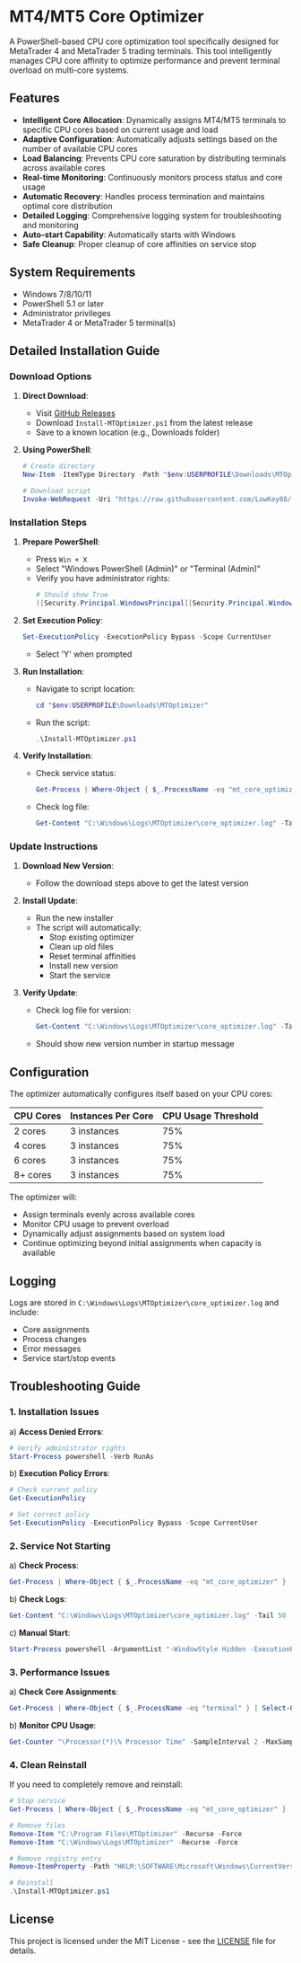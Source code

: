 # MT4/MT5 Core Optimizer

A PowerShell-based CPU core optimization tool specifically designed for MetaTrader 4 and MetaTrader 5 trading terminals. This tool intelligently manages CPU core affinity to optimize performance and prevent terminal overload on multi-core systems.

## Features

- **Intelligent Core Allocation**: Dynamically assigns MT4/MT5 terminals to specific CPU cores based on current usage and load
- **Adaptive Configuration**: Automatically adjusts settings based on the number of available CPU cores
- **Load Balancing**: Prevents CPU core saturation by distributing terminals across available cores
- **Real-time Monitoring**: Continuously monitors process status and core usage
- **Automatic Recovery**: Handles process termination and maintains optimal core distribution
- **Detailed Logging**: Comprehensive logging system for troubleshooting and monitoring
- **Auto-start Capability**: Automatically starts with Windows
- **Safe Cleanup**: Proper cleanup of core affinities on service stop

## System Requirements

- Windows 7/8/10/11
- PowerShell 5.1 or later
- Administrator privileges
- MetaTrader 4 or MetaTrader 5 terminal(s)

## Detailed Installation Guide

### Download Options

1. **Direct Download**:
   - Visit [GitHub Releases](https://github.com/LowKey88/mtoptimizer/releases)
   - Download `Install-MTOptimizer.ps1` from the latest release
   - Save to a known location (e.g., Downloads folder)

2. **Using PowerShell**:
   ```powershell
   # Create directory
   New-Item -ItemType Directory -Path "$env:USERPROFILE\Downloads\MTOptimizer" -Force
   
   # Download script
   Invoke-WebRequest -Uri "https://raw.githubusercontent.com/LowKey88/mtoptimizer/main/Install-MTOptimizer.ps1" -OutFile "$env:USERPROFILE\Downloads\MTOptimizer\Install-MTOptimizer.ps1"
   ```

### Installation Steps

1. **Prepare PowerShell**:
   - Press `Win + X`
   - Select "Windows PowerShell (Admin)" or "Terminal (Admin)"
   - Verify you have administrator rights:
     ```powershell
     # Should show True
     ([Security.Principal.WindowsPrincipal][Security.Principal.WindowsIdentity]::GetCurrent()).IsInRole([Security.Principal.WindowsBuiltInRole] "Administrator")
     ```

2. **Set Execution Policy**:
   ```powershell
   Set-ExecutionPolicy -ExecutionPolicy Bypass -Scope CurrentUser
   ```
   - Select 'Y' when prompted

3. **Run Installation**:
   - Navigate to script location:
     ```powershell
     cd "$env:USERPROFILE\Downloads\MTOptimizer"
     ```
   - Run the script:
     ```powershell
     .\Install-MTOptimizer.ps1
     ```

4. **Verify Installation**:
   - Check service status:
     ```powershell
     Get-Process | Where-Object { $_.ProcessName -eq "mt_core_optimizer" }
     ```
   - Check log file:
     ```powershell
     Get-Content "C:\Windows\Logs\MTOptimizer\core_optimizer.log" -Tail 10
     ```

### Update Instructions

1. **Download New Version**:
   - Follow the download steps above to get the latest version

2. **Install Update**:
   - Run the new installer
   - The script will automatically:
     * Stop existing optimizer
     * Clean up old files
     * Reset terminal affinities
     * Install new version
     * Start the service

3. **Verify Update**:
   - Check log file for version:
     ```powershell
     Get-Content "C:\Windows\Logs\MTOptimizer\core_optimizer.log" -Tail 20
     ```
   - Should show new version number in startup message

## Configuration

The optimizer automatically configures itself based on your CPU cores:

| CPU Cores | Instances Per Core | CPU Usage Threshold |
|-----------|-------------------|-------------------|
| 2 cores   | 3 instances      | 75%              |
| 4 cores   | 3 instances      | 75%              |
| 6 cores   | 3 instances      | 75%              |
| 8+ cores  | 3 instances      | 75%              |

The optimizer will:
- Assign terminals evenly across available cores
- Monitor CPU usage to prevent overload
- Dynamically adjust assignments based on system load
- Continue optimizing beyond initial assignments when capacity is available

## Logging

Logs are stored in `C:\Windows\Logs\MTOptimizer\core_optimizer.log` and include:
- Core assignments
- Process changes
- Error messages
- Service start/stop events

## Troubleshooting Guide

### 1. Installation Issues

a) **Access Denied Errors**:
   ```powershell
   # Verify administrator rights
   Start-Process powershell -Verb RunAs
   ```

b) **Execution Policy Errors**:
   ```powershell
   # Check current policy
   Get-ExecutionPolicy
   
   # Set correct policy
   Set-ExecutionPolicy -ExecutionPolicy Bypass -Scope CurrentUser
   ```

### 2. Service Not Starting

a) **Check Process**:
   ```powershell
   Get-Process | Where-Object { $_.ProcessName -eq "mt_core_optimizer" }
   ```

b) **Check Logs**:
   ```powershell
   Get-Content "C:\Windows\Logs\MTOptimizer\core_optimizer.log" -Tail 50
   ```

c) **Manual Start**:
   ```powershell
   Start-Process powershell -ArgumentList "-WindowStyle Hidden -ExecutionPolicy Bypass -File 'C:\Program Files\MTOptimizer\system\mt_core_optimizer.ps1'" -WindowStyle Hidden
   ```

### 3. Performance Issues

a) **Check Core Assignments**:
   ```powershell
   Get-Process | Where-Object { $_.ProcessName -eq "terminal" } | Select-Object Id, ProcessorAffinity
   ```

b) **Monitor CPU Usage**:
   ```powershell
   Get-Counter "\Processor(*)\% Processor Time" -SampleInterval 2 -MaxSamples 3
   ```

### 4. Clean Reinstall

If you need to completely remove and reinstall:

```powershell
# Stop service
Get-Process | Where-Object { $_.ProcessName -eq "mt_core_optimizer" } | Stop-Process -Force

# Remove files
Remove-Item "C:\Program Files\MTOptimizer" -Recurse -Force
Remove-Item "C:\Windows\Logs\MTOptimizer" -Recurse -Force

# Remove registry entry
Remove-ItemProperty -Path "HKLM:\SOFTWARE\Microsoft\Windows\CurrentVersion\Run" -Name "MTSystemOptimizer" -ErrorAction SilentlyContinue

# Reinstall
.\Install-MTOptimizer.ps1
```

## License

This project is licensed under the MIT License - see the [LICENSE](LICENSE) file for details.
